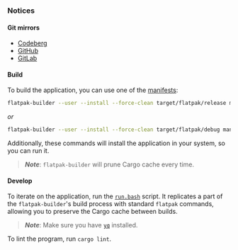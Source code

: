 ### Notices

#### Git mirrors

- [Codeberg](https://codeberg.org/paveloom-a/Tidings)
- [GitHub](https://github.com/paveloom-a/Tidings)
- [GitLab](https://gitlab.com/paveloom-g/apps/tidings)

#### Build

To build the application, you can use one of the [manifests](./manifests):

```bash
flatpak-builder --user --install --force-clean target/flatpak/release manifests/release.yml
```

*or*

```bash
flatpak-builder --user --install --force-clean target/flatpak/debug manifests/debug.yml
```

Additionally, these commands will install the application in your system, so you can run it.

> ***Note***: `flatpak-builder` will prune Cargo cache every time.

#### Develop

To iterate on the application, run the [`run.bash`](./run.bash) script. It replicates a part of the `flatpak-builder`'s build process with standard `flatpak` commands, allowing you to preserve the Cargo cache between builds.

> ***Note***: Make sure you have [`yq`](https://github.com/mikefarah/yq) installed.

To lint the program, run `cargo lint`.
